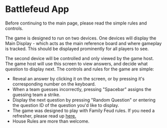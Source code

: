 <h1>Battlefeud App</h1>

<div class="panel panel-body">
                    <p> Before continuing to the main page, please read the simple rules and controls.</p>
                    <p>The game is designed to run on two devices. One devices will display the Main Display - which acts as the main reference board and where gameplay is tracked. This should be displayed prominently for all players to see.</p>
                        <p>The second device will be controlled and only viewed by the game host. The game host will use this screen to view answers, and decide what question to display next. The controls and rules for the game are simple:</p>
                    <ul>
                        <li>Reveal an answer by clicking it on the screen, or by pressing it's corresponding number on the keyboard.</li>
                        <li>When a team guesses incorrectly, pressing "Spacebar" assigns the guessing team a strike.</li>
                        <li>Display the next question by pressing "Random Question" or entering the question ID of the question you'd like to display.</li>
                        <li>The game was designed to play with Family Feud rules. If you need a refresher, please read up <a href="https://en.wikipedia.org/wiki/Family_Feud#Gameplay">here.</a></li>
                        <li>House Rules are more than welcome.</li>
                    </ul>
                </div>
                
               
